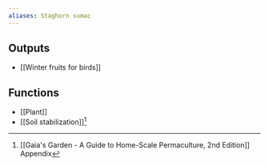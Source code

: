 ```yaml
---
aliases: Staghorn sumac
---
```

## Outputs
- [[Winter fruits for birds]]
## Functions
- [[Plant]]
- [[Soil stabilization]][^1]

[^1]: [[Gaia's Garden - A Guide to Home-Scale Permaculture, 2nd Edition]] Appendix